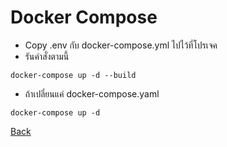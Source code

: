 # Docker Compose

- Copy .env กับ docker-compose.yml ไปไว้ที่โปรเจค
- รันคำสั่งตามนี้

```
docker-compose up -d --build
```

- ถ้าเปลี่ยนแค่ docker-compose.yaml

```
docker-compose up -d
```

[Back](/day3/README.md)